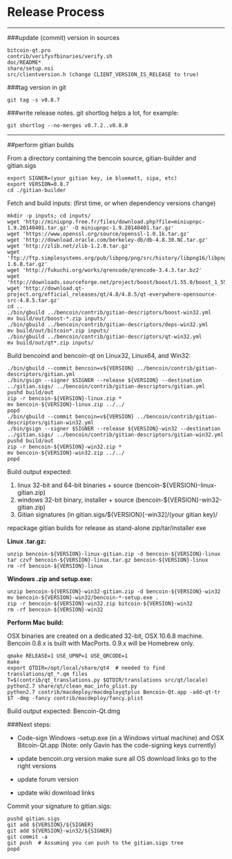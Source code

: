 Release Process
====================

* * *

###update (commit) version in sources


	bitcoin-qt.pro
	contrib/verifysfbinaries/verify.sh
	doc/README*
	share/setup.nsi
	src/clientversion.h (change CLIENT_VERSION_IS_RELEASE to true)

###tag version in git

	git tag -s v0.8.7

###write release notes. git shortlog helps a lot, for example:

	git shortlog --no-merges v0.7.2..v0.8.0

* * *

##perform gitian builds

 From a directory containing the bencoin source, gitian-builder and gitian.sigs
  
	export SIGNER=(your gitian key, ie bluematt, sipa, etc)
	export VERSION=0.8.7
	cd ./gitian-builder

 Fetch and build inputs: (first time, or when dependency versions change)

	mkdir -p inputs; cd inputs/
	wget 'http://miniupnp.free.fr/files/download.php?file=miniupnpc-1.9.20140401.tar.gz' -O miniupnpc-1.9.20140401.tar.gz'
	wget 'https://www.openssl.org/source/openssl-1.0.1k.tar.gz'
	wget 'http://download.oracle.com/berkeley-db/db-4.8.30.NC.tar.gz'
	wget 'http://zlib.net/zlib-1.2.8.tar.gz'
	wget 'ftp://ftp.simplesystems.org/pub/libpng/png/src/history/libpng16/libpng-1.6.8.tar.gz'
	wget 'http://fukuchi.org/works/qrencode/qrencode-3.4.3.tar.bz2'
	wget 'http://downloads.sourceforge.net/project/boost/boost/1.55.0/boost_1_55_0.tar.bz2'
	wget 'http://download.qt-project.org/official_releases/qt/4.8/4.8.5/qt-everywhere-opensource-src-4.8.5.tar.gz'
	cd ..
	./bin/gbuild ../bencoin/contrib/gitian-descriptors/boost-win32.yml
	mv build/out/boost-*.zip inputs/
	./bin/gbuild ../bencoin/contrib/gitian-descriptors/deps-win32.yml
	mv build/out/bitcoin*.zip inputs/
	./bin/gbuild ../bencoin/contrib/gitian-descriptors/qt-win32.yml
	mv build/out/qt*.zip inputs/

 Build bencoind and bencoin-qt on Linux32, Linux64, and Win32:
  
	./bin/gbuild --commit bencoin=v${VERSION} ../bencoin/contrib/gitian-descriptors/gitian.yml
	./bin/gsign --signer $SIGNER --release ${VERSION} --destination ../gitian.sigs/ ../bencoin/contrib/gitian-descriptors/gitian.yml
	pushd build/out
	zip -r bencoin-${VERSION}-linux.zip *
	mv bencoin-${VERSION}-linux.zip ../../
	popd
	./bin/gbuild --commit bencoin=v${VERSION} ../bencoin/contrib/gitian-descriptors/gitian-win32.yml
	./bin/gsign --signer $SIGNER --release ${VERSION}-win32 --destination ../gitian.sigs/ ../bencoin/contrib/gitian-descriptors/gitian-win32.yml
	pushd build/out
	zip -r bencoin-${VERSION}-win32.zip *
	mv bencoin-${VERSION}-win32.zip ../../
	popd

  Build output expected:

  1. linux 32-bit and 64-bit binaries + source (bencoin-${VERSION}-linux-gitian.zip)
  2. windows 32-bit binary, installer + source (bencoin-${VERSION}-win32-gitian.zip)
  3. Gitian signatures (in gitian.sigs/${VERSION}[-win32]/(your gitian key)/

repackage gitian builds for release as stand-alone zip/tar/installer exe

**Linux .tar.gz:**

	unzip bencoin-${VERSION}-linux-gitian.zip -d bencoin-${VERSION}-linux
	tar czvf bencoin-${VERSION}-linux.tar.gz bencoin-${VERSION}-linux
	rm -rf bencoin-${VERSION}-linux

**Windows .zip and setup.exe:**

	unzip bencoin-${VERSION}-win32-gitian.zip -d bencoin-${VERSION}-win32
	mv bencoin-${VERSION}-win32/bencoin-*-setup.exe .
	zip -r bencoin-${VERSION}-win32.zip bitcoin-${VERSION}-win32
	rm -rf bencoin-${VERSION}-win32

**Perform Mac build:**

  OSX binaries are created on a dedicated 32-bit, OSX 10.6.8 machine.
  Bencoin 0.8.x is built with MacPorts.  0.9.x will be Homebrew only.

	qmake RELEASE=1 USE_UPNP=1 USE_QRCODE=1
	make
	export QTDIR=/opt/local/share/qt4  # needed to find translations/qt_*.qm files
	T=$(contrib/qt_translations.py $QTDIR/translations src/qt/locale)
	python2.7 share/qt/clean_mac_info_plist.py
	python2.7 contrib/macdeploy/macdeployqtplus Bencoin-Qt.app -add-qt-tr $T -dmg -fancy contrib/macdeploy/fancy.plist

 Build output expected: Bencoin-Qt.dmg

###Next steps:

* Code-sign Windows -setup.exe (in a Windows virtual machine) and
  OSX Bitcoin-Qt.app (Note: only Gavin has the code-signing keys currently)

* update bencoin.org version
  make sure all OS download links go to the right versions

* update forum version

* update wiki download links

Commit your signature to gitian.sigs:

	pushd gitian.sigs
	git add ${VERSION}/${SIGNER}
	git add ${VERSION}-win32/${SIGNER}
	git commit -a
	git push  # Assuming you can push to the gitian.sigs tree
	popd

